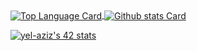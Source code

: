 <!--<details>
<summary>github stats</summary>
<div markdown="1"> -->
<!-- Top Languages Card      -->
<a href="https://github.com/yel-aziz">
  <img align="center" alt="Top Language Card" src="https://github-readme-stats.vercel.app/api/top-langs/?username=yel-aziz&theme=dark" />
</a>
<!-- GitHub Stats Card      -->
<a href="https://github.com/yel-aziz">
  <img align="center" alt="Github stats Card" src="https://github-readme-stats.vercel.app/api?username=yel-aziz&line_height=40&show_icons=true&theme=dark" />
<!-- </a>
</div>
</details> -->
  
  
[![yel-aziz's 42 stats](https://badge.mediaplus.ma/black/yel-aziz)](https://github.com/yel-aziz/)
